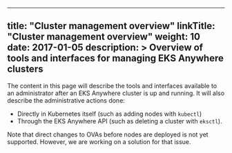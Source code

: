 
---
title: "Cluster management overview"
linkTitle: "Cluster management overview"
weight: 10
date: 2017-01-05
description: >
  Overview of tools and interfaces for managing EKS Anywhere clusters
---

The content in this page will describe the tools and interfaces available to an administrator after an EKS Anywhere cluster is up and running.
It will also describe the administrative actions done:

* Directly in Kubernetes itself (such as adding nodes with `kubectl`)
* Through the EKS Anywhere API (such as deleting a cluster with `eksctl`).

Note that direct changes to OVAs before nodes are deployed is not yet supported.
However, we are working on a solution for that issue.
